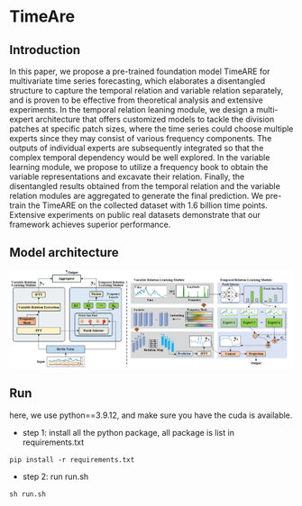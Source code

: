 # TimeAre
## Introduction
In this paper, we propose a pre-trained foundation model TimeARE for multivariate time series forecasting, which elaborates a disentangled structure to capture the temporal relation and variable relation separately, and is proven to be effective from theoretical analysis and extensive experiments. In the temporal relation leaning module, we design a multi-expert architecture that offers customized models to tackle the division patches at specific patch sizes, where the time series could choose multiple experts since they may consist of various frequency components. The outputs of individual experts are subsequently integrated so that the complex temporal dependency would be well explored. In the variable learning module, we propose to utilize a frequency book to obtain the variable representations and excavate their relation. Finally, the disentangled results obtained from the temporal relation and the variable relation modules are aggregated to generate the final prediction. We pre-train the TimeARE on the collected dataset with 1.6 billion time points. Extensive experiments on public real datasets demonstrate that our framework achieves superior performance.

## Model architecture
![](pic/model_architecture.png)



## Run

here, we use python==3.9.12, and make sure you have the cuda is available.  

- step 1: install all the python package, all package is list in requirements.txt
```
pip install -r requirements.txt
```

- step 2: run run.sh
```
sh run.sh
```